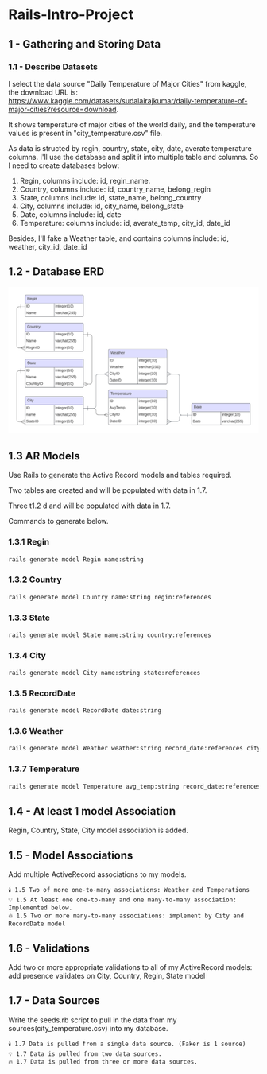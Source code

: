 # Rails-Intro-Project

## 1 - Gathering and Storing Data

### 1.1 - Describe Datasets

I select the data source "Daily Temperature of Major Cities" from kaggle, the download URL is: https://www.kaggle.com/datasets/sudalairajkumar/daily-temperature-of-major-cities?resource=download.

It shows temperature of major cities of the world daily, and the temperature values is present in "city_temperature.csv" file. 

As data is structed by regin, country, state, city, date, averate temperature columns. I'll use the database and split it into multiple table and columns. So I need to create databases below:

1. Regin, columns include: id, regin_name.
2. Country, columns include: id, country_name, belong_regin
3. State, columns include: id, state_name, belong_country
4. City, columns include: id, city_name, belong_state
5. Date, columns include: id, date
6. Temperature: columns include: id, averate_temp, city_id, date_id

Besides, I'll fake a Weather table, and contains columns include: id, weather, city_id, date_id

## 1.2 - Database ERD

![Database ERD](https://github.com/mingwangrrc/Rails-Intro-Project/blob/main/Database%20ERD.png)


## 1.3 AR Models

Use Rails to generate the Active Record models and tables required.

Two tables are created and will be populated with data in 1.7.

Three t1.2	d and will be populated with data in 1.7.

Commands to generate below.

### 1.3.1 Regin

```bash
rails generate model Regin name:string
```

### 1.3.2 Country

```bash
rails generate model Country name:string regin:references
```

### 1.3.3 State

```bash
rails generate model State name:string country:references
```

### 1.3.4 City

```bash
rails generate model City name:string state:references
```

### 1.3.5 RecordDate

```bash
rails generate model RecordDate date:string
```

### 1.3.6 Weather

```bash
rails generate model Weather weather:string record_date:references city:references 
```

### 1.3.7 Temperature

```bash
rails generate model Temperature avg_temp:string record_date:references city:references 
```


## 1.4 - At least 1 model Association

Regin, Country, State, City model association is added.



## 1.5 - Model Associations

Add multiple ActiveRecord associations to my models.

	🕯️ 1.5 Two of more one-to-many associations: Weather and Temperations
	💡 1.5 At least one one-to-many and one many-to-many association: Implemented below.
	🔥 1.5 Two or more many-to-many associations: implement by City and RecordDate model



## 1.6 - Validations

Add two or more appropriate validations to all of my ActiveRecord models: add presence validates on City, Country, Regin, State model


## 1.7 - Data Sources

Write the seeds.rb script to pull in the data from my sources(city_temperature.csv) into my database.

    🕯️ 1.7 Data is pulled from a single data source. (Faker is 1 source)
	💡 1.7 Data is pulled from two data sources.
    🔥 1.7 Data is pulled from three or more data sources.

